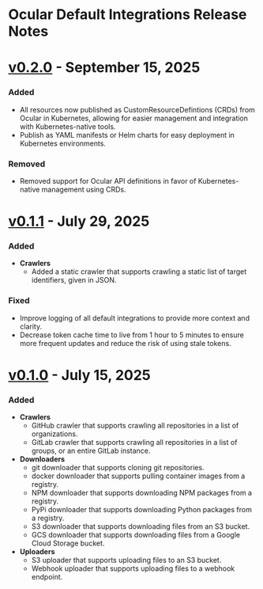# Ocular Default Integrations Release Notes
<!-- https://keepachangelog.com -->

# [v0.2.0](https://github.com/crashappsec/ocular/releases/tag/v0.1.1) - **September 15, 2025**

### Added
- All resources now published as CustomResourceDefintions (CRDs) from Ocular in Kubernetes,
  allowing for easier management and integration with Kubernetes-native tools.
- Publish as YAML manifests or Helm charts for easy deployment in Kubernetes environments.

### Removed

- Removed support for Ocular API definitions in favor of Kubernetes-native management using CRDs.


# [v0.1.1](https://github.com/crashappsec/ocular/releases/tag/v0.1.1) - **July 29, 2025**

### Added

- **Crawlers**
  - Added a static crawler that supports crawling a static list of target identifiers, given in JSON.

### Fixed

- Improve logging of all default integrations to provide more context and clarity.
- Decrease token cache time to live from 1 hour to 5 minutes to ensure more frequent updates and reduce the risk of using stale tokens.


# [v0.1.0](https://github.com/crashappsec/ocular/releases/tag/v0.1.0) - **July 15, 2025**

### Added

- **Crawlers**
    - GitHub crawler that supports crawling all repositories in a list of organizations.
    - GitLab crawler that supports crawling all repositories in a list of groups, or an entire GitLab instance.
- **Downloaders**
  - git downloader that supports cloning git repositories.
  - docker downloader that supports pulling container images from a registry.
  - NPM downloader that supports downloading NPM packages from a registry.
  - PyPi downloader that supports downloading Python packages from a registry.
  - S3 downloader that supports downloading files from an S3 bucket.
  - GCS downloader that supports downloading files from a Google Cloud Storage bucket.
- **Uploaders**
  - S3 uploader that supports uploading files to an S3 bucket.
  - Webhook uploader that supports uploading files to a webhook endpoint.
